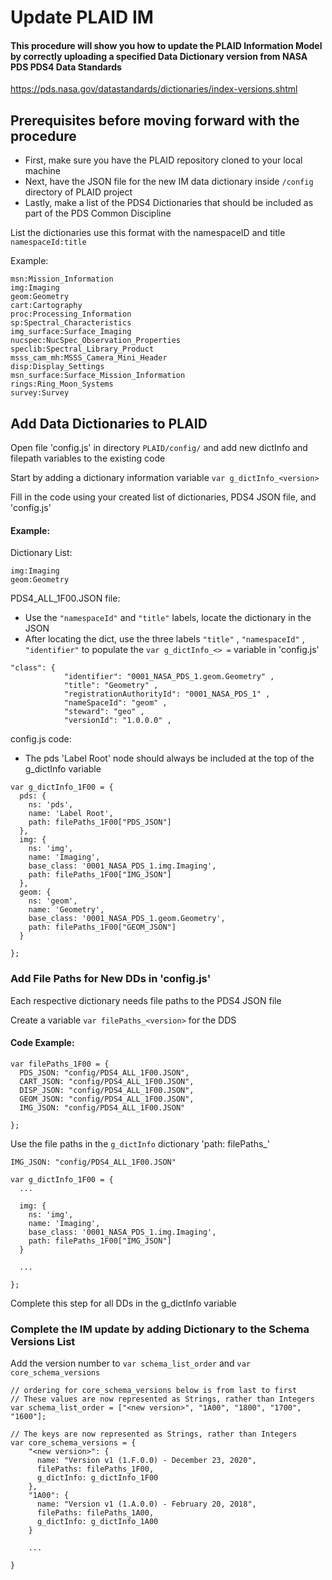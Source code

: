 # Update PLAID IM

#### This procedure will show you how to update the PLAID Information Model by correctly uploading a specified Data Dictionary version from NASA PDS PDS4 Data Standards 

https://pds.nasa.gov/datastandards/dictionaries/index-versions.shtml

## Prerequisites before moving forward with the procedure

* First, make sure you have the PLAID repository cloned to your local machine
* Next, have the JSON file for the new IM data dictionary inside `/config` directory of PLAID project
* Lastly, make a list of the PDS4 Dictionaries that should be included as part of the PDS Common Discipline


List the dictionaries use this format with the namespaceID and title `namespaceId:title`

Example:

```
msn:Mission_Information
img:Imaging
geom:Geometry
cart:Cartography
proc:Processing_Information
sp:Spectral_Characteristics
img_surface:Surface_Imaging
nucspec:NucSpec_Observation_Properties
speclib:Spectral_Library_Product
msss_cam_mh:MSSS_Camera_Mini_Header
disp:Display_Settings
msn_surface:Surface_Mission_Information
rings:Ring_Moon_Systems
survey:Survey
```


## Add Data Dictionaries to PLAID

Open file 'config.js' in directory `PLAID/config/` and add new dictInfo and filepath variables to the existing code

Start by adding a dictionary information variable `var g_dictInfo_<version>`

Fill in the code using your created list of dictionaries, PDS4 JSON file, and 'config.js'

#### Example:

Dictionary List:

```
img:Imaging
geom:Geometry
```

PDS4_ALL_1F00.JSON file:
* Use the `"namespaceId"` and `"title"` labels, locate the dictionary in the JSON
* After locating the dict, use the three labels `"title"` , `"namespaceId"` , `"identifier"` to populate the `var g_dictInfo_<> =` variable in 'config.js'

```
"class": {
            "identifier": "0001_NASA_PDS_1.geom.Geometry" ,
            "title": "Geometry" ,
            "registrationAuthorityId": "0001_NASA_PDS_1" ,
            "nameSpaceId": "geom" ,
            "steward": "geo" ,
            "versionId": "1.0.0.0" ,

```

config.js code:
* The pds 'Label Root' node should always be included at the top of the g_dictInfo variable
```
var g_dictInfo_1F00 = {
  pds: {
    ns: 'pds',
    name: 'Label Root',
    path: filePaths_1F00["PDS_JSON"]
  },
  img: {
    ns: 'img',
    name: 'Imaging',
    base_class: '0001_NASA_PDS_1.img.Imaging',
    path: filePaths_1F00["IMG_JSON"]
  },
  geom: {
    ns: 'geom',
    name: 'Geometry',
    base_class: '0001_NASA_PDS_1.geom.Geometry',
    path: filePaths_1F00["GEOM_JSON"]
  }
    
};

```

### Add File Paths for New DDs in 'config.js'

Each respective dictionary needs file paths to the PDS4 JSON file

Create a variable `var filePaths_<version>` for the DDS

#### Code Example:

```
var filePaths_1F00 = {
  PDS_JSON: "config/PDS4_ALL_1F00.JSON",
  CART_JSON: "config/PDS4_ALL_1F00.JSON",
  DISP_JSON: "config/PDS4_ALL_1F00.JSON",
  GEOM_JSON: "config/PDS4_ALL_1F00.JSON",
  IMG_JSON: "config/PDS4_ALL_1F00.JSON"
  
};

```

Use the file paths in the `g_dictInfo` dictionary 'path: filePaths_'

`IMG_JSON: "config/PDS4_ALL_1F00.JSON"`

```
var g_dictInfo_1F00 = {
  ...
  
  img: {
    ns: 'img',
    name: 'Imaging',
    base_class: '0001_NASA_PDS_1.img.Imaging',
    path: filePaths_1F00["IMG_JSON"]
  }
  
  ...

};

```

Complete this step for all DDs in the g_dictInfo variable

### Complete the IM update by adding Dictionary to the Schema Versions List

Add the version number to `var schema_list_order` and `var core_schema_versions`

```
// ordering for core_schema_versions below is from last to first
// These values are now represented as Strings, rather than Integers
var schema_list_order = ["<new version>", "1A00", "1800", "1700", "1600"];

// The keys are now represented as Strings, rather than Integers
var core_schema_versions = {
    "<new version>": {
      name: "Version v1 (1.F.0.0) - December 23, 2020",
      filePaths: filePaths_1F00,
      g_dictInfo: g_dictInfo_1F00
    },
    "1A00": {
      name: "Version v1 (1.A.0.0) - February 20, 2018",
      filePaths: filePaths_1A00,
      g_dictInfo: g_dictInfo_1A00
    }
    
    ...
    
}

```

